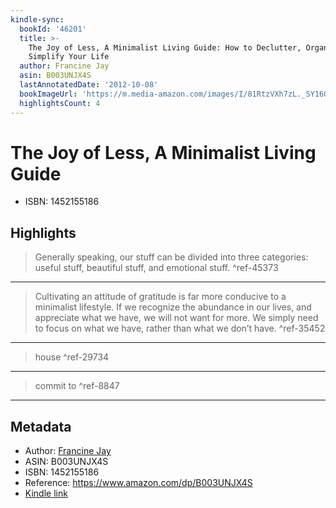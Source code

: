 ```yaml
---
kindle-sync:
  bookId: '46201'
  title: >-
    The Joy of Less, A Minimalist Living Guide: How to Declutter, Organize, and
    Simplify Your Life
  author: Francine Jay
  asin: B003UNJX4S
  lastAnnotatedDate: '2012-10-08'
  bookImageUrl: 'https://m.media-amazon.com/images/I/81RtzVXh7zL._SY160.jpg'
  highlightsCount: 4
---
```

# The Joy of Less, A Minimalist Living Guide

* ISBN: 1452155186

## Highlights
> Generally speaking, our stuff can be divided into three categories: useful stuff, beautiful stuff, and emotional stuff. ^ref-45373

---
> Cultivating an attitude of gratitude is far more conducive to a minimalist lifestyle. If we recognize the abundance in our lives, and appreciate what we have, we will not want for more. We simply need to focus on what we have, rather than what we don’t have. ^ref-35452

---
> house ^ref-29734

---
> commit to ^ref-8847

---

## Metadata
* Author: [Francine Jay](https://www.amazon.comundefined)
* ASIN: B003UNJX4S
* ISBN: 1452155186
* Reference: https://www.amazon.com/dp/B003UNJX4S
* [Kindle link](kindle://book?action=open&asin=B003UNJX4S)
